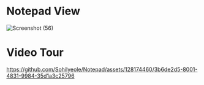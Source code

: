 # Notepad View
![Screenshot (56)](https://github.com/Sohilyeole/Notepad/assets/128174460/9a3cadec-a00f-47c6-854d-afc6dc5ca364)
# Video Tour
https://github.com/Sohilyeole/Notepad/assets/128174460/3b6de2d5-8001-4831-9984-35d1a3c25796



